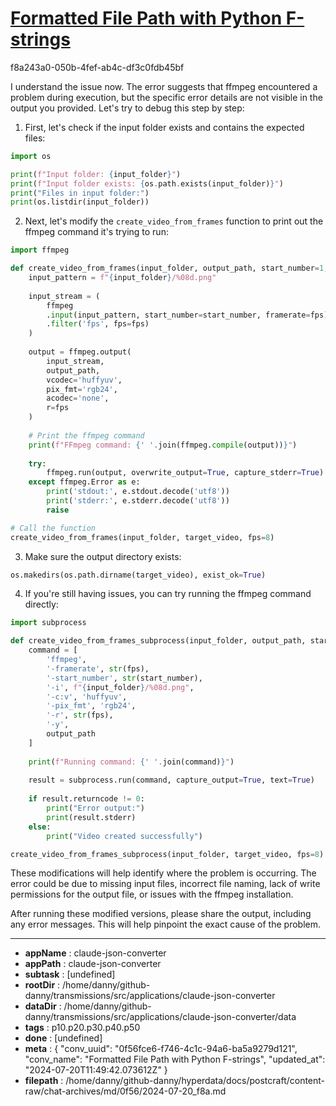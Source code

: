 # [Formatted File Path with Python F-strings](https://claude.ai/chat/0f56fce6-f746-4c1c-94a6-ba5a9279d121)

f8a243a0-050b-4fef-ab4c-df3c0fdb45bf

 I understand the issue now. The error suggests that ffmpeg encountered a problem during execution, but the specific error details are not visible in the output you provided. Let's try to debug this step by step:

1. First, let's check if the input folder exists and contains the expected files:

```python
import os

print(f"Input folder: {input_folder}")
print(f"Input folder exists: {os.path.exists(input_folder)}")
print("Files in input folder:")
print(os.listdir(input_folder))
```

2. Next, let's modify the `create_video_from_frames` function to print out the ffmpeg command it's trying to run:

```python
import ffmpeg

def create_video_from_frames(input_folder, output_path, start_number=1, fps=8):
    input_pattern = f"{input_folder}/%08d.png"
    
    input_stream = (
        ffmpeg
        .input(input_pattern, start_number=start_number, framerate=fps)
        .filter('fps', fps=fps)
    )
    
    output = ffmpeg.output(
        input_stream,
        output_path,
        vcodec='huffyuv',
        pix_fmt='rgb24',
        acodec='none',
        r=fps
    )
    
    # Print the ffmpeg command
    print(f"FFmpeg command: {' '.join(ffmpeg.compile(output))}")
    
    try:
        ffmpeg.run(output, overwrite_output=True, capture_stderr=True)
    except ffmpeg.Error as e:
        print('stdout:', e.stdout.decode('utf8'))
        print('stderr:', e.stderr.decode('utf8'))
        raise

# Call the function
create_video_from_frames(input_folder, target_video, fps=8)
```

3. Make sure the output directory exists:

```python
os.makedirs(os.path.dirname(target_video), exist_ok=True)
```

4. If you're still having issues, you can try running the ffmpeg command directly:

```python
import subprocess

def create_video_from_frames_subprocess(input_folder, output_path, start_number=1, fps=8):
    command = [
        'ffmpeg',
        '-framerate', str(fps),
        '-start_number', str(start_number),
        '-i', f"{input_folder}/%08d.png",
        '-c:v', 'huffyuv',
        '-pix_fmt', 'rgb24',
        '-r', str(fps),
        '-y',
        output_path
    ]
    
    print(f"Running command: {' '.join(command)}")
    
    result = subprocess.run(command, capture_output=True, text=True)
    
    if result.returncode != 0:
        print("Error output:")
        print(result.stderr)
    else:
        print("Video created successfully")

create_video_from_frames_subprocess(input_folder, target_video, fps=8)
```

These modifications will help identify where the problem is occurring. The error could be due to missing input files, incorrect file naming, lack of write permissions for the output file, or issues with the ffmpeg installation.

After running these modified versions, please share the output, including any error messages. This will help pinpoint the exact cause of the problem.

---

* **appName** : claude-json-converter
* **appPath** : claude-json-converter
* **subtask** : [undefined]
* **rootDir** : /home/danny/github-danny/transmissions/src/applications/claude-json-converter
* **dataDir** : /home/danny/github-danny/transmissions/src/applications/claude-json-converter/data
* **tags** : p10.p20.p30.p40.p50
* **done** : [undefined]
* **meta** : {
  "conv_uuid": "0f56fce6-f746-4c1c-94a6-ba5a9279d121",
  "conv_name": "Formatted File Path with Python F-strings",
  "updated_at": "2024-07-20T11:49:42.073612Z"
}
* **filepath** : /home/danny/github-danny/hyperdata/docs/postcraft/content-raw/chat-archives/md/0f56/2024-07-20_f8a.md